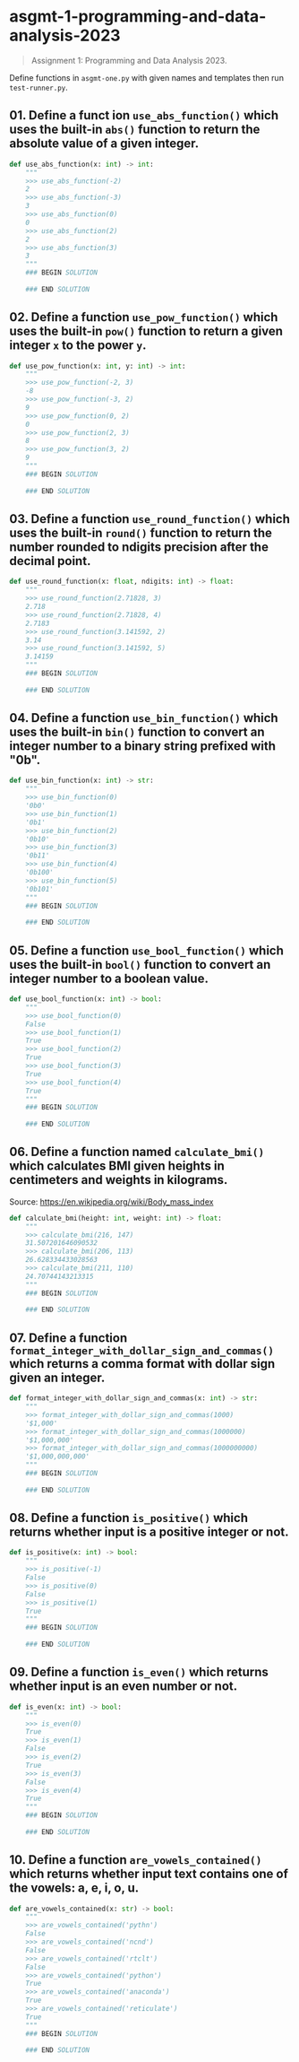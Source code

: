 # asgmt-1-programming-and-data-analysis-2023

> Assignment 1: Programming and Data Analysis 2023.

Define functions in `asgmt-one.py` with given names and templates then run `test-runner.py`.

## 01. Define a funct ion `use_abs_function()` which uses the built-in `abs()` function to return the absolute value of a given integer.

```python
def use_abs_function(x: int) -> int:
    """
    >>> use_abs_function(-2)
    2
    >>> use_abs_function(-3)
    3
    >>> use_abs_function(0)
    0
    >>> use_abs_function(2)
    2
    >>> use_abs_function(3)
    3
    """
    ### BEGIN SOLUTION
    
    ### END SOLUTION
```

## 02. Define a function `use_pow_function()` which uses the built-in `pow()` function to return a given integer `x` to the power `y`.

```python
def use_pow_function(x: int, y: int) -> int:
    """
    >>> use_pow_function(-2, 3)
    -8
    >>> use_pow_function(-3, 2)
    9
    >>> use_pow_function(0, 2)
    0
    >>> use_pow_function(2, 3)
    8
    >>> use_pow_function(3, 2)
    9
    """
    ### BEGIN SOLUTION
    
    ### END SOLUTION
```

## 03. Define a function `use_round_function()` which uses the built-in `round()` function to return the number rounded to ndigits precision after the decimal point.

```python
def use_round_function(x: float, ndigits: int) -> float:
    """
    >>> use_round_function(2.71828, 3)
    2.718
    >>> use_round_function(2.71828, 4)
    2.7183
    >>> use_round_function(3.141592, 2)
    3.14
    >>> use_round_function(3.141592, 5)
    3.14159
    """
    ### BEGIN SOLUTION
    
    ### END SOLUTION
```

## 04. Define a function `use_bin_function()` which uses the built-in `bin()` function to convert an integer number to a binary string prefixed with "0b".

```python
def use_bin_function(x: int) -> str:
    """
    >>> use_bin_function(0)
    '0b0'
    >>> use_bin_function(1)
    '0b1'
    >>> use_bin_function(2)
    '0b10'
    >>> use_bin_function(3)
    '0b11'
    >>> use_bin_function(4)
    '0b100'
    >>> use_bin_function(5)
    '0b101'
    """
    ### BEGIN SOLUTION
    
    ### END SOLUTION
```

## 05. Define a function `use_bool_function()` which uses the built-in `bool()` function to convert an integer number to a boolean value.

```python
def use_bool_function(x: int) -> bool:
    """
    >>> use_bool_function(0)
    False
    >>> use_bool_function(1)
    True
    >>> use_bool_function(2)
    True
    >>> use_bool_function(3)
    True
    >>> use_bool_function(4)
    True
    """
    ### BEGIN SOLUTION
    
    ### END SOLUTION
```

## 06. Define a function named `calculate_bmi()` which calculates BMI given heights in centimeters and weights in kilograms.

Source: <https://en.wikipedia.org/wiki/Body_mass_index>

```python
def calculate_bmi(height: int, weight: int) -> float:
    """
    >>> calculate_bmi(216, 147)
    31.507201646090532
    >>> calculate_bmi(206, 113)
    26.628334433028563
    >>> calculate_bmi(211, 110)
    24.70744143213315
    """
    ### BEGIN SOLUTION
    
    ### END SOLUTION
```

## 07. Define a function `format_integer_with_dollar_sign_and_commas()` which returns a comma format with dollar sign given an integer.

```python
def format_integer_with_dollar_sign_and_commas(x: int) -> str:
    """
    >>> format_integer_with_dollar_sign_and_commas(1000)
    '$1,000'
    >>> format_integer_with_dollar_sign_and_commas(1000000)
    '$1,000,000'
    >>> format_integer_with_dollar_sign_and_commas(1000000000)
    '$1,000,000,000'
    """
    ### BEGIN SOLUTION
    
    ### END SOLUTION
```

## 08. Define a function `is_positive()` which returns whether input is a positive integer or not.

```python
def is_positive(x: int) -> bool:
    """
    >>> is_positive(-1)
    False
    >>> is_positive(0)
    False
    >>> is_positive(1)
    True
    """
    ### BEGIN SOLUTION
    
    ### END SOLUTION
```

## 09. Define a function `is_even()` which returns whether input is an even number or not.

```python
def is_even(x: int) -> bool:
    """
    >>> is_even(0)
    True
    >>> is_even(1)
    False
    >>> is_even(2)
    True
    >>> is_even(3)
    False
    >>> is_even(4)
    True
    """
    ### BEGIN SOLUTION
    
    ### END SOLUTION
```

## 10. Define a function `are_vowels_contained()` which returns whether input text contains one of the vowels: a, e, i, o, u.

```python
def are_vowels_contained(x: str) -> bool:
    """
    >>> are_vowels_contained('pythn')
    False
    >>> are_vowels_contained('ncnd')
    False
    >>> are_vowels_contained('rtclt')
    False
    >>> are_vowels_contained('python')
    True
    >>> are_vowels_contained('anaconda')
    True
    >>> are_vowels_contained('reticulate')
    True
    """
    ### BEGIN SOLUTION
    
    ### END SOLUTION
```